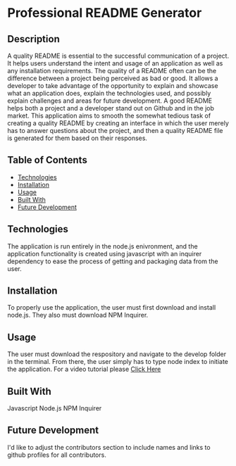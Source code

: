 # Professional README Generator

## Description
A quality README is essential to the successful communication of a project. It helps users understand the intent and usage of an application as well as any installation requirements. The quality of a README often can be the difference between a project being perceived as bad or good. It allows a developer to take advantage of the opportunity to explain and showcase what an application does, explain the technologies used, and possibly explain challenges and areas for future development. A good README helps both a project and a developer stand out on Github and in the job market. This application aims to smooth the somewhat tedious task of creating a quality README by creating an interface in which the user merely has to answer questions about the project, and then a quality README file is generated for them based on their responses.

## Table of Contents
* [Technologies](#technologies)
* [Installation](#installation)
* [Usage](#usage)
* [Built With](#built-with)
* [Future Development](#future-development)

## Technologies
The application is run entirely in the node.js enivronment, and the application functionality is created using javascript with an inquirer dependency to ease the process of getting and packaging data from the user.

## Installation
To properly use the application, the user must first download and install node.js. They also must download NPM Inquirer.

## Usage
The user must download the respository and navigate to the develop folder in the terminal. From there, the user simply has to type node index to initiate the application. For a video tutorial please [Click Here](https://drive.google.com/file/d/1rdXJMckBaGf7xklGCDxezoHB7Zlf7Fof/view)

## Built With
Javascript
Node.js
NPM Inquirer

## Future Development
I'd like to adjust the contributors section to include names and links to github profiles for all contributors.
